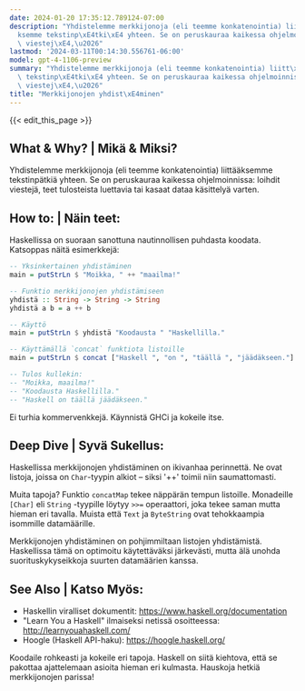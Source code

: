 ```yaml
---
date: 2024-01-20 17:35:12.789124-07:00
description: "Yhdistelemme merkkijonoja (eli teemme konkatenointia) liitt\xE4\xE4\
  ksemme tekstinp\xE4tki\xE4 yhteen. Se on peruskauraa kaikessa ohjelmoinnissa: loihdit\
  \ viestej\xE4,\u2026"
lastmod: '2024-03-11T00:14:30.556761-06:00'
model: gpt-4-1106-preview
summary: "Yhdistelemme merkkijonoja (eli teemme konkatenointia) liitt\xE4\xE4ksemme\
  \ tekstinp\xE4tki\xE4 yhteen. Se on peruskauraa kaikessa ohjelmoinnissa: loihdit\
  \ viestej\xE4,\u2026"
title: "Merkkijonojen yhdist\xE4minen"
---
```


{{< edit_this_page >}}

## What & Why? | Mikä & Miksi?
Yhdistelemme merkkijonoja (eli teemme konkatenointia) liittääksemme tekstinpätkiä yhteen. Se on peruskauraa kaikessa ohjelmoinnissa: loihdit viestejä, teet tulosteista luettavia tai kasaat dataa käsittelyä varten.

## How to: | Näin teet:
Haskellissa on suoraan sanottuna nautinnollisen puhdasta koodata. Katsoppas näitä esimerkkejä:

```Haskell
-- Yksinkertainen yhdistäminen
main = putStrLn $ "Moikka, " ++ "maailma!"

-- Funktio merkkijonojen yhdistämiseen
yhdistä :: String -> String -> String
yhdistä a b = a ++ b

-- Käyttö
main = putStrLn $ yhdistä "Koodausta " "Haskellilla."

-- Käyttämällä `concat` funktiota listoille
main = putStrLn $ concat ["Haskell ", "on ", "täällä ", "jäädäkseen."]

-- Tulos kullekin:
-- "Moikka, maailma!"
-- "Koodausta Haskellilla."
-- "Haskell on täällä jäädäkseen."
```

Ei turhia kommervenkkejä. Käynnistä GHCi ja kokeile itse.

## Deep Dive | Syvä Sukellus:
Haskellissa merkkijonojen yhdistäminen on ikivanhaa perinnettä. Ne ovat listoja, joissa on `Char`-tyypin alkiot – siksi '++' toimii niin saumattomasti.

Muita tapoja? Funktio `concatMap` tekee näppärän tempun listoille. Monadeille `[Char]` eli `String` -tyypille löytyy `>>=` operaattori, joka tekee saman mutta hieman eri tavalla. Muista että `Text` ja `ByteString` ovat tehokkaampia isommille datamäärille.

Merkkijonojen yhdistäminen on pohjimmiltaan listojen yhdistämistä. Haskellissa tämä on optimoitu käytettäväksi järkevästi, mutta älä unohda suorituskykyseikkoja suurten datamäärien kanssa.

## See Also | Katso Myös:
- Haskellin viralliset dokumentit: https://www.haskell.org/documentation
- "Learn You a Haskell" ilmaiseksi netissä osoitteessa: http://learnyouahaskell.com/
- Hoogle (Haskell API-haku): https://hoogle.haskell.org/

Koodaile rohkeasti ja kokeile eri tapoja. Haskell on siitä kiehtova, että se pakottaa ajattelemaan asioita hieman eri kulmasta. Hauskoja hetkiä merkkijonojen parissa!
